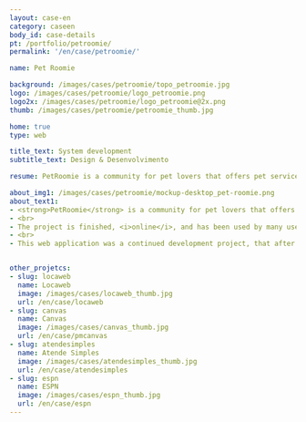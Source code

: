 ```yaml
---
layout: case-en
category: caseen
body_id: case-details
pt: /portfolio/petroomie/
permalink: '/en/case/petroomie/'

name: Pet Roomie

background: /images/cases/petroomie/topo_petroomie.jpg
logo: /images/cases/petroomie/logo_petroomie.png
logo2x: /images/cases/petroomie/logo_petroomie@2x.png
thumb: /images/cases/petroomie/petroomie_thumb.jpg

home: true
type: web

title_text: System development
subtitle_text: Design & Desenvolvimento

resume: PetRoomie is a community for pet lovers that offers pet services

about_img1: /images/cases/petroomie/mockup-desktop_pet-roomie.png
about_text1:
- <strong>PetRoomie</strong> is a community for pet lovers that offers pet services. There’s a wide range of services available, from overnight boarding, spas, grooming and petsitting to training and pet walkers.
- <br>
- The project is finished, <i>online</i>, and has been used by many users.
- <br>
- This web application was a continued development project, that after launch, also contracted HE:help for small updates.


other_projetcs:
- slug: locaweb
  name: Locaweb
  image: /images/cases/locaweb_thumb.jpg
  url: /en/case/locaweb
- slug: canvas
  name: Canvas
  image: /images/cases/canvas_thumb.jpg
  url: /en/case/pmcanvas
- slug: atendesimples
  name: Atende Simples
  image: /images/cases/atendesimples_thumb.jpg
  url: /en/case/atendesimples
- slug: espn
  name: ESPN
  image: /images/cases/espn_thumb.jpg
  url: /en/case/espn
---
```

